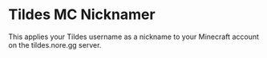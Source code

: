 Tildes MC Nicknamer
===

This applies your Tildes username as a nickname to your Minecraft account on
the tildes.nore.gg server.
